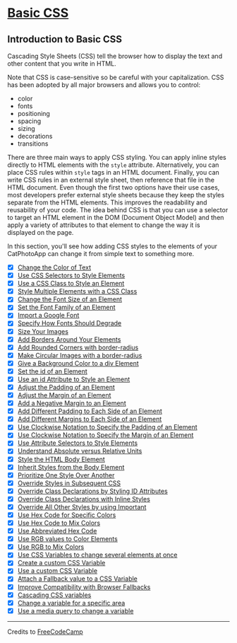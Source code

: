 # [Basic CSS](https://learn.freecodecamp.org/responsive-web-design/basic-css/)

## Introduction to Basic CSS

Cascading Style Sheets (CSS) tell the browser how to display the text and other content that you write in HTML.

Note that CSS is case-sensitive so be careful with your capitalization. CSS has been adopted by all major browsers and allows you to control:

- color
- fonts
- positioning
- spacing
- sizing
- decorations
- transitions

There are three main ways to apply CSS styling. You can apply inline styles directly to HTML elements with the `style` attribute. Alternatively, you can place CSS rules within `style` tags in an HTML document. Finally, you can write CSS rules in an external style sheet, then reference that file in the HTML document. Even though the first two options have their use cases, most developers prefer external style sheets because they keep the styles separate from the HTML elements. This improves the readability and reusability of your code. The idea behind CSS is that you can use a selector to target an HTML element in the DOM (Document Object Model) and then apply a variety of attributes to that element to change the way it is displayed on the page.

In this section, you'll see how adding CSS styles to the elements of your CatPhotoApp can change it from simple text to something more.

- [x] [Change the Color of Text](01-change-the-color-of-text.html)
- [x] [Use CSS Selectors to Style Elements](02-use-css-selectors-to-style-elements.html)
- [x] [Use a CSS Class to Style an Element](03-use-a-css-class-to-style-an-element.html)
- [x] [Style Multiple Elements with a CSS Class](04-style-multiple-elements-with-a-css-class.html)
- [x] [Change the Font Size of an Element](05-change-the-font-size-of-an-element.html)
- [x] [Set the Font Family of an Element](06-set-the-font-family-of-an-element.html)
- [x] [Import a Google Font](07-import-a-google-font.html)
- [x] [Specify How Fonts Should Degrade](08-specify-how-fonts-should-degrade.html)
- [x] [Size Your Images](09-size-your-images.html)
- [x] [Add Borders Around Your Elements](10-add-borders-around-your-elements.html)
- [x] [Add Rounded Corners with border-radius](11-add-rounded-corners-with-border-radius.html)
- [x] [Make Circular Images with a border-radius](12-make-circular-images-with-a-border-radius.html)
- [x] [Give a Background Color to a div Element](13-give-a-background-color-to-a-div-element.html)
- [x] [Set the id of an Element](14-set-the-id-of-an-element.html)
- [x] [Use an id Attribute to Style an Element](15-use-an-id-attribute-to-style-an-element.html)
- [x] [Adjust the Padding of an Element](16-adjust-the-padding-of-an-element.html)
- [x] [Adjust the Margin of an Element](17-adjust-the-margin-of-an-element.html)
- [x] [Add a Negative Margin to an Element](18-add-a-negative-margin-to-an-element.html)
- [x] [Add Different Padding to Each Side of an Element](19-add-different-padding-to-each-side-of-an-element.html)
- [x] [Add Different Margins to Each Side of an Element](20-add-different-margins-to-each-side-of-an-element.html)
- [x] [Use Clockwise Notation to Specify the Padding of an Element](21-use-clockwise-notation-to-specify-the-padding-of-an-element.html)
- [x] [Use Clockwise Notation to Specify the Margin of an Element](22-use-clockwise-notation-to-specify-the-margin-of-an-element.html)
- [x] [Use Attribute Selectors to Style Elements](23-use-attribute-selectors-to-style-elements.html)
- [x] [Understand Absolute versus Relative Units](24-understand-absolute-versus-relative-units.html)
- [x] [Style the HTML Body Element](25-style-the-html-body-element.css)
- [x] [Inherit Styles from the Body Element](26-inherit-styles-from-the-body-element.html)
- [x] [Prioritize One Style Over Another](27-prioritize-one-style-over-another.html)
- [x] [Override Styles in Subsequent CSS](28-override-styles-in-subsequent-css.html)
- [x] [Override Class Declarations by Styling ID Attributes](29-override-class-declarations-by-styling-id-attributes.html)
- [x] [Override Class Declarations with Inline Styles](30-override-class-declarations-with-inline-styles.html)
- [x] [Override All Other Styles by using Important](31-override-all-other-styles-by-using-important.html)
- [x] [Use Hex Code for Specific Colors](32-use-hex-code-for-specific-colors.css)
- [x] [Use Hex Code to Mix Colors](33-use-hex-code-to-mix-colors.html)
- [x] [Use Abbreviated Hex Code](34-use-abbreviated-hex-code.html)
- [x] [Use RGB values to Color Elements](35-use-rgb-values-to-color-elements.css)
- [x] [Use RGB to Mix Colors](36-use-rgb-to-mix-colors.html)
- [x] [Use CSS Variables to change several elements at once](37-use-css-variables-to-change-several-elements-at-once.html)
- [x] [Create a custom CSS Variable](38-create-a-custom-css-variable.html)
- [x] [Use a custom CSS Variable](39-use-a-custom-css-variable.html)
- [x] [Attach a Fallback value to a CSS Variable](40-attach-a-fallback-value-to-a-css-variable.html)
- [x] [Improve Compatibility with Browser Fallbacks](41-improve-compatibility-with-browser-fallbacks.html)
- [x] [Cascading CSS variables](42-cascading-css-variables.html)
- [x] [Change a variable for a specific area](43-change-a-variable-for-a-specific-area.html)
- [x] [Use a media query to change a variable](44-use-a-media-query-to-change-a-variable.html)

---

Credits to [FreeCodeCamp](https://www.freecodecamp.org/)
